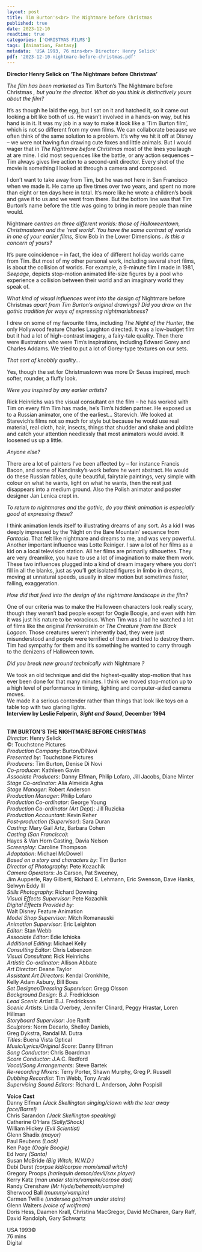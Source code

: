 ```yaml
---
layout: post
title: Tim Burton's<br> The Nightmare before Christmas
published: true
date: 2023-12-10
readtime: true
categories: ['CHRISTMAS FILMS']
tags: [Animation, Fantasy]
metadata: 'USA 1993, 76 mins<br> Director: Henry Selick'
pdf: '2023-12-10-nightmare-before-christmas.pdf'
---
```

**Director Henry Selick on ‘The Nightmare before Christmas’**

_The film has been marketed as_ Tim Burton’s The Nightmare before Christmas _, but you’re the director. What do you think is distinctively yours about the film?_

It’s as though he laid the egg, but I sat on it and hatched it, so it came out looking a bit like both of us. He wasn’t involved in a hands-on way, but his hand is in it. It was my job in a way to make it look like a ‘Tim Burton film’, which is not so different from my own films. We can collaborate because we often think of the same solution to a problem. It’s why we hit it off at Disney – we were not having fun drawing cute foxes and little animals. But I would wager that in _The Nightmare before Christmas_ most of the lines you laugh at are mine. I did most sequences like the battle, or any action sequences – Tim always gives live action to a second-unit director. Every shot of the movie is something I looked at through a camera and composed.

I don’t want to take away from Tim, but he was not here in San Francisco when we made it. He came up five times over two years, and spent no more than eight or ten days here in total. It’s more like he wrote a children’s book and gave it to us and we went from there. But the bottom line was that Tim Burton’s name before the title was going to bring in more people than mine would.

Nightmare _centres on three different worlds: those of Halloweentown, Christmastown and the ‘real world’. You have the same contrast of worlds in one of your earlier films,_ Slow Bob in the Lower Dimensions _. Is this a concern of yours?_

It’s pure coincidence – in fact, the idea of different holiday worlds came from Tim. But most of my other personal work, including several short films, is about the collision of worlds. For example, a 9-minute film I made in 1981, _Seepage_, depicts stop-motion animated life-size figures by a pool who experience a collision between their world and an imaginary world they speak of.

_What kind of visual influences went into the design of_ Nightmare before Christmas _apart from Tim Burton’s original drawings? Did you draw on the gothic tradition for ways of expressing nightmarishness?_

I drew on some of my favourite films, including _The Night of the Hunter_, the only Hollywood feature Charles Laughton directed. It was a low-budget film but it had a lot of high-contrast imagery, a fairy-tale quality. Then there were illustrators who were Tim’s inspirations, including Edward Gorey and Charles Addams. We tried to put a lot of Gorey-type textures on our sets.

_That sort of knobbly quality..._

Yes, though the set for Christmastown was more Dr Seuss inspired, much softer, rounder, a fluffy look.

_Were you inspired by any earlier artists?_

Rick Heinrichs was the visual consultant on the film – he has worked with Tim on every film Tim has made, he’s Tim’s hidden partner. He exposed us to a Russian animator, one of the earliest... Starevich. We looked at Starevich’s films not so much for style but because he would use real material, real cloth, hair, insects, things that shudder and shake and pixilate and catch your attention needlessly that most animators would avoid. It loosened us up a little.

_Anyone else?_

There are a lot of painters I’ve been affected by – for instance Francis Bacon, and some of Kandinsky’s·work before he went abstract. He would do these Russian fables, quite beautiful, fairytale paintings, very simple with colour on what he wants, light on what he wants, then the rest just disappears into a medium ground. Also the Polish animator and poster designer Jan Lenica crept in.

_To return to nightmares and the gothic, do you think animation is especially good at expressing these?_

I think animation lends itself to illustrating dreams of any sort. As a kid I was deeply impressed by the ‘Night on the Bare Mountain’ sequence from _Fantasia_. That felt like nightmare and dreams to me, and was very powerful. Another important influence was Lotte Reiniger. I saw a lot of her films as a kid on a local television station. All her films are primarily silhouettes. They are very dreamlike, you have to use a lot of imagination to make them work. These two influences plugged into a kind of dream imagery where you don’t fill in all the blanks, just as you’ll get isolated figures in limbo in dreams, moving at unnatural speeds, usually in slow motion but sometimes faster, falling, exaggeration.

_How did that feed into the design of the nightmare landscape in the film?_

One of our criteria was to make the Halloween characters look really scary, though they weren’t bad people except for Oogie Boogie, and even with him it was just his nature to be voracious. When Tim was a lad he watched a lot of films like the original _Frankenstein_ or _The Creature from the Black Lagoon_. Those creatures weren’t inherently bad, they were just misunderstood and people were terrified of them and tried to destroy them. Tim had sympathy for them and it’s something he wanted to carry through to the denizens of Halloween town.

_Did you break new ground technically with_ Nightmare _?_

We took an old technique and did the highest-quality stop-motion that has ever been done for that many minutes. I think we moved stop-motion up to a high level of performance in timing, lighting and computer-aided camera moves.  
We made it a serious contender rather than things that look like toys on a table top with two glaring lights.  
**Interview by Leslie Felperin, _Sight and Sound_, December 1994**  
<br>

**TIM BURTON'S THE NIGHTMARE BEFORE CHRISTMAS**  
_Director_: Henry Selick  
©: Touchstone Pictures  
_Production Company_: Burton/DiNovi  
_Presented by_: Touchstone Pictures  
_Producers_: Tim Burton, Denise Di Novi  
_Co-producer_: Kathleen Gavin  
_Associate Producers_: Danny Elfman, Philip Lofaro, Jill Jacobs, Diane Minter  
_Stage Co-ordinator_: Alia Almeida Agha  
_Stage Manager_: Robert Anderson  
_Production Manager_: Philip Lofaro  
_Production Co-ordinator_: George Young  
_Production Co-ordinator (Art Dept)_: Jill Ruzicka  
_Production Accountant_: Kevin Reher  
_Post-production (Supervisor)_: Sara Duran  
_Casting_: Mary Gail Artz, Barbara Cohen  
_Casting (San Francisco)_:  
Hayes & Van Horn Casting, Davia Nelson  
_Screenplay_: Caroline Thompson  
_Adaptation_: Michael McDowell  
_Based on a story and characters by_: Tim Burton  
_Director of Photography_: Pete Kozachik  
_Camera Operators_: Jo Carson, Pat Sweeney,  
Jim Aupperle, Ray Gilberti, Richard E. Lehmann, Eric Swenson, Dave Hanks, Selwyn Eddy III  
_Stills Photography_: Richard Downing  
_Visual Effects Supervisor_: Pete Kozachik  
_Digital Effects Provided by_:  
Walt Disney Feature Animation  
_Model Shop Supervisor_: Mitch Romanauski  
_Animation Supervisor_: Eric Leighton  
_Editor_: Stan Webb  
_Associate Editor_: Edie Ichioka  
_Additional Editing_: Michael Kelly  
_Consulting Editor_: Chris Lebenzon  
_Visual Consultant_: Rick Heinrichs  
_Artistic Co-ordinator_: Allison Abbate  
_Art Director_: Deane Taylor  
_Assistant Art Directors_: Kendal Cronkhite,  
Kelly Adam Asbury, Bill Boes  
_Set Designer/Dressing Supervisor_: Gregg Olsson  
_Background Design_: B.J. Fredrickson  
_Lead Scenic Artist_: B.J. Fredrickson  
_Scenic Artists_: Linda Overbey, Jennifer Clinard, Peggy Hrastar, Loren Hillman  
_Storyboard Supervisor_: Joe Ranft  
_Sculptors_: Norm Decarlo, Shelley Daniels,  
Greg Dykstra, Randal M. Dutra  
_Titles_: Buena Vista Optical  
_Music/Lyrics/Original Score_: Danny Elfman  
_Song Conductor_: Chris Boardman  
_Score Conductor_: J.A.C. Redford  
_Vocal/Song Arrangements_: Steve Bartek  
_Re-recording Mixers_: Terry Porter, Shawn Murphy, Greg P. Russell  
_Dubbing Recordist_: Tim Webb, Tony Araki  
_Supervising Sound Editors_: Richard L. Anderson, John Pospisil  

**Voice Cast**  
Danny Elfman _(Jack Skellington singing/clown with the tear away face/Barrel)_  
Chris Sarandon _(Jack Skellington speaking)_  
Catherine O’Hara _(Sally/Shock)_  
William Hickey _(Evil Scientist)_  
Glenn Shadix _(mayor)_  
Paul Reubens _(Lock)_  
Ken Page _(Oogie Boogie)_  
Ed Ivory _(Santa)_  
Susan McBride _(Big Witch, W.W.D.)_  
Debi Durst _(corpse kid/corpse mom/small witch)_  
Gregory Proops _(harlequin demon/devil/sax player)_  
Kerry Katz _(man under stairs/vampire/corpse dad)_  
Randy Crenshaw _(Mr Hyde/behemoth/vampire)_  
Sherwood Ball _(mummy/vampire)_  
Carmen Twillie _(undersea gal/man under stairs)_  
Glenn Walters _(voice of wolfman)_  
Doris Hess, Daamen Krall, Christina MacGregor, David McCharen, Gary Raff, David Randolph, Gary Schwartz  

USA 1993©  
76 mins  
Digital  
<!--stackedit_data:
eyJoaXN0b3J5IjpbMzk1Nzk1NzA5LC0zMTE0MTAxNjVdfQ==
-->